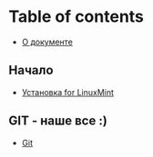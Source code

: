 # Table of contents

* [О документе](README.md)

## Начало

* [Установка for LinuxMint](nachalo/lin1.md)

## GIT - наше все :\)

* [Git](git-nashe-vse/git.md)

